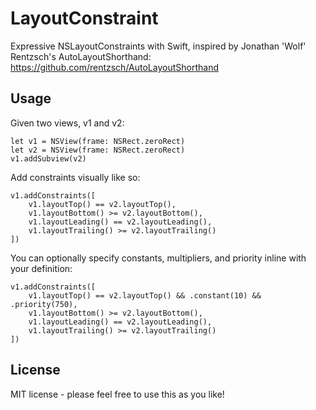 LayoutConstraint
================

Expressive NSLayoutConstraints with Swift, inspired by Jonathan 'Wolf' Rentzsch's AutoLayoutShorthand: https://github.com/rentzsch/AutoLayoutShorthand

Usage
-----

Given two views, v1 and v2:

	let v1 = NSView(frame: NSRect.zeroRect)
	let v2 = NSView(frame: NSRect.zeroRect)
	v1.addSubview(v2)

Add constraints visually like so:

	v1.addConstraints([
		v1.layoutTop() == v2.layoutTop(),
		v1.layoutBottom() >= v2.layoutBottom(),
		v1.layoutLeading() == v2.layoutLeading(),
		v1.layoutTrailing() >= v2.layoutTrailing()
	])
    
You can optionally specify constants, multipliers, and priority inline with your definition:

	v1.addConstraints([
		v1.layoutTop() == v2.layoutTop() && .constant(10) && .priority(750),
		v1.layoutBottom() >= v2.layoutBottom(),
		v1.layoutLeading() == v2.layoutLeading(),
		v1.layoutTrailing() >= v2.layoutTrailing()
	])

License
-------

MIT license - please feel free to use this as you like!
